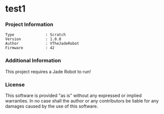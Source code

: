 test1
================



### Project Information
```
Type              : Scratch
Version           : 1.0.0
Author            : VTheJadeRobot
Firmware          : 42
```

### Additional Information
This project requires a Jade Robot to run!

### License
This software is provided "as is" without any expressed or implied warranties.  In no case shall the author or any contributors be liable for any damages caused by the use of this software.

